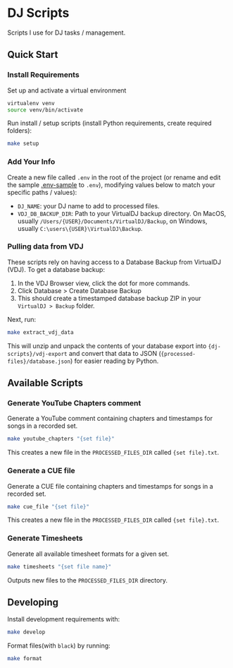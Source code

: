 # DJ Scripts

Scripts I use for DJ tasks / management.

## Quick Start

### Install Requirements

Set up and activate a virtual environment

```bash
virtualenv venv
source venv/bin/activate
```

Run install / setup scripts (install Python requirements, create required folders):

```bash
make setup
```

### Add Your Info

Create a new file called `.env` in the root of the project (or rename and edit the sample [.env-sample](./.env-sample) to `.env`), modifying values below to match your specific paths / values):

- `DJ_NAME`: your DJ name to add to processed files.
- `VDJ_DB_BACKUP_DIR`: Path to your VirtualDJ backup directory. On MacOS, usually `/Users/{USER}/Documents/VirtualDJ/Backup`, on Windows, usually `C:\users\{USER}\VirtualDJ\Backup`.

### Pulling data from VDJ

These scripts rely on having access to a Database Backup from VirtualDJ (VDJ). To get a database backup:

1. In the VDJ Browser view, click the dot for more commands.
2. Click Database > Create Database Backup
3. This should create a timestamped database backup ZIP in your `VirtualDJ > Backup` folder.

Next, run:

```bash
make extract_vdj_data
```

This will unzip and unpack the contents of your database export into `{dj-scripts}/vdj-export` and convert that data to JSON (`{processed-files}/database.json`) for easier reading by Python.

## Available Scripts

### Generate YouTube Chapters comment

Generate a YouTube comment containing chapters and timestamps for songs in a recorded set.

```bash
make youtube_chapters "{set file}"
```

This creates a new file in the `PROCESSED_FILES_DIR` called `{set file}.txt`.

### Generate a CUE file

Generate a CUE file containing chapters and timestamps for songs in a recorded set.

```bash
make cue_file "{set file}"
```

This creates a new file in the `PROCESSED_FILES_DIR` called `{set file}.txt`.

### Generate Timesheets

Generate all available timesheet formats for a given set.

```bash
make timesheets "{set file name}"
```

Outputs new files to the `PROCESSED_FILES_DIR` directory.

## Developing

Install development requirements with:

```bash
make develop
```

Format files(with `black`) by running:

```bash
make format
```
